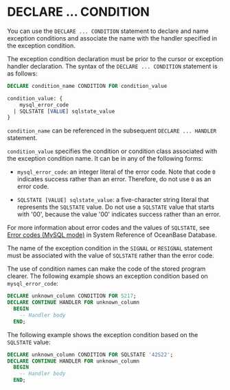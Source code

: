 # DECLARE ... CONDITION

You can use the `DECLARE ... CONDITION` statement to declare and name exception conditions and associate the name with the handler specified in the exception condition.

The exception condition declaration must be prior to the cursor or exception handler declaration. The syntax of the `DECLARE ... CONDITION` statement is as follows:

```sql
DECLARE condition_name CONDITION FOR condition_value

condition_value: {
    mysql_error_code
  | SQLSTATE [VALUE] sqlstate_value
}
```

`condition_name` can be referenced in the subsequent `DECLARE ... HANDLER` statement.

`condition_value` specifies the condition or condition class associated with the exception condition name. It can be in any of the following forms:

* `mysql_error_code`: an integer literal of the error code. Note that code `0` indicates success rather than an error. Therefore, do not use `0` as an error code.

* `SQLSTATE [VALUE] sqlstate_value`: a five-character string literal that represents the `SQLSTATE` value. Do not use a `SQLSTATE` value that starts with '00', because the value '00' indicates success rather than an error.


For more information about error codes and the values of `SQLSTATE`, see [Error codes (MySQL mode)](https://en.oceanbase.com/docs/common-oceanbase-database-10000000000870510) in System Reference of OceanBase Database.

The name of the exception condition in the `SIGNAL` or `RESIGNAL` statement must be associated with the value of `SQLSTATE` rather than the error code.

The use of condition names can make the code of the stored program clearer. The following example shows an exception condition based on `mysql_error_code`:

```sql
DECLARE unknown_column CONDITION FOR 5217;
DECLARE CONTINUE HANDLER FOR unknown_column
  BEGIN
    -- Handler body
  END;
```

The following example shows the exception condition based on the `SQLSTATE` value:

```sql
DECLARE unknown_column CONDITION FOR SQLSTATE '42S22';
DECLARE CONTINUE HANDLER FOR unknown_column
  BEGIN
    -- Handler body
  END;
```
